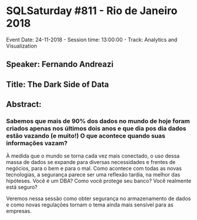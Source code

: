 # SQLSaturday #811 - Rio de Janeiro 2018
Event Date: 24-11-2018 - Session time: 13:00:00 - Track: Analytics and Visualization
## Speaker: Fernando Andreazi
## Title: The Dark Side of Data
## Abstract:
### Sabemos que mais de 90% dos dados no mundo de hoje foram criados apenas nos últimos dois anos e que dia pos dia dados estão vazando (e muito!) O que acontece quando suas informações vazam? 

À medida que o mundo se torna cada vez mais conectado, o uso dessa massa de dados se expande para diversas necessidades e frentes de negócios, para o bem e para o mal. Como acontece com todas as novas tecnologias, a segurança parece ser uma reflexão tardia, na melhor das hipóteses. Você é um DBA? Como você protege seu banco? Você realmente está seguro? 

Veremos nessa sessão como obter segurança no armazenamento de dados e como novas regulações tornam o tema ainda mais sensível para as empresas.

